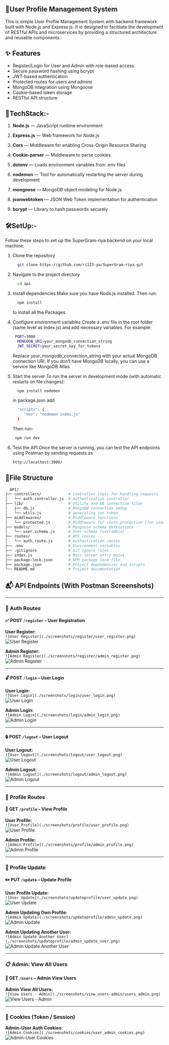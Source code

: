 ## 🧾User Profile Management System
This is simple User Profile Management System with  backend framework built with Node.js and Express.js. It is designed to facilitate the development of RESTful APIs and microservices by providing a structured architecture and reusable components.

## ✨ Features

- Register/Login for User and Admin with role-based access
- Secure password hashing using bcrypt
- JWT-based authentication
- Protected routes for users and admins
- MongoDB integration using Mongoose
- Cookie-based token storage
- RESTful API structure

## 🚀TechStack:-

1. **Node.js** — JavaScript runtime environment

2. **Express.js** — Web framework for Node.js

3. **Cors** — Middleware for enabling Cross-Origin Resource Sharing

4. **Cookie-parser** — Middleware to parse cookies

5. **dotenv** — Loads environment variables from .env files

6. **nodemon** — Tool for automatically restarting the server during development

7. **mongoose** — MongoDB object modeling for Node.js

8. **jsonwebtoken** — JSON Web Token implementation for authentication

9. **bcrypt** — Library to hash passwords securely

## 🛠️SetUp:-

Follow these steps to set up the SuperGram-riya backend on your local machine:

1. Clone the repository
   ```bash
     git clone https://github.com/ri123-ya/SuperGram-riya.git
   ```
3. Navigate to the project directory
   ```bash
     cd api
   ```
5. Install dependencies
     Make sure you have Node.js installed. Then run:
   ```bash
     npm install
   ```
     to install all the Packages
     

7. Configure environment variables
     Create a .env file in the root folder (same level as index.js) and add necessary variables. For example:
    ```bash
     PORT=3000
      MONGODB_URI=your_mongodb_connection_string
      JWT_SECRET=your_secret_key_for_tokens
    ```
      Replace your_mongodb_connection_string with your actual MongoDB connection URI. If you don’t have MongoDB locally, you can use a service like MongoDB Atlas.

8. Start the server
    To run the server in development mode (with automatic restarts on file changes):
   ```bash
     npm install nodemon
   ```
     in package.json add
   ```bash
     "scripts": {
        "dev": "nodemon index.js"
     }
   ```
    Then run-
   ```bash
    npm run dev
   ```

9. Test the API
   Once the server is running, you can test the API endpoints  using Postman  by sending requests as
   ```bash
   http://localhost:3000/
   ```

## 📂File Structure
```bash
  API/
├── controllers/            # Controller logic for handling requests
│   └── auth.controller.js  # Authentication controller
├── lib/                    # Utility and DB connection files
│   ├── db.js               # MongoDB connection setup
│   └── utils.js            # generating jwt token
├── middlewares/            # Middleware functions
│   └── protected.js        # Middleware for route protection (for user and admin)
├── models/                 # Mongoose schema definitions
│   └── user.schema.js      # User schema (usr/admin)
├── routes/                 # API routes
│   └── auth.route.js       # Authentication routes
├── .env                    # Environment variables 
├── .gitignore              # Git ignore rules
├── index.js                # Main server entry point
├── package-lock.json       # NPM package lock file
├── package.json            # Project dependencies and scripts
└── README.md               # Project documentation
```

## 📬 API Endpoints (With Postman Screenshots)

---

### 🔐 Auth Routes

#### ✅ POST `/register` – User Registration

**User Register:**  
`![User Register](./screenshots/register/user_register.png)`  
![User Register](./screenshots/register/user_register.png)

**Admin Register:**  
`![Admin Register](./screenshots/register/admin_register.png)`  
![Admin Register](./screenshots/register/admin_register.png)

---

#### 🔓 POST `/login` – User Login

**User Login:**  
`![User Login](./screenshots/login/user_login.png)`  
![User Login](./screenshots/login/user_login.png)

**Admin Login:**  
`![Admin Login](./screenshots/login/admin_login.png)`  
![Admin Login](./screenshots/login/admin_login.png)

---

#### 🔒 POST `/logout` – User Logout

**User Logout:**  
`![User Logout](./screenshots/logout/user_logout.png)`  
![User Logout](./screenshots/logout/user_logout.png)

**Admin Logout:**  
`![Admin Logout](./screenshots/logout/admin_logout.png)`  
![Admin Logout](./screenshots/logout/admin_logout.png)

---

### 👤 Profile Routes

#### 📄 GET `/profile` – View Profile

**User Profile:**  
`![User Profile](./screenshots/profile/user_profile.png)`  
![User Profile](./screenshots/profile/user_profile.png)

**Admin Profile:**  
`![Admin Profile](./screenshots/profile/admin_profile.png)`  
![Admin Profile](./screenshots/profile/admin_profile.png)

---

### 📝 Profile Update

#### ✏️ PUT `/update` – Update Profile

**User Profile Update:**  
`![User Update](./screenshots/updateprofile/user_update.png)`  
![User Update](./screenshots/updateprofile/user_update.png)

**Admin Updating Own Profile:**  
`![Admin Update](./screenshots/updateprofile/admin_update.png)`  
![Admin Update](./screenshots/updateprofile/admin_update.png)

**Admin Updating Another User:**  
`![Admin Update Another User](./screenshots/updateprofile/admin_update_user.png)`  
![Admin Update Another User](./screenshots/updateprofile/admin_update_user.png)

---

### 📋 Admin: View All Users

#### 📑 GET `/users` – Admin View Users

**Admin View All Users:**  
`![View Users - Admin](./screenshots/view_users-admin/users_admin.png)`  
![View Users - Admin](./screenshots/view_users-admin/users_admin.png)

---

### 🍪 Cookies (Token / Session)

**Admin-User Auth Cookies:**  
`![Admin Cookies](./screenshots/cookies/user_admin_cookies.png)`  
![Admin-User Cookies](./screenshots/cookies/user_admin_cookies.png)
